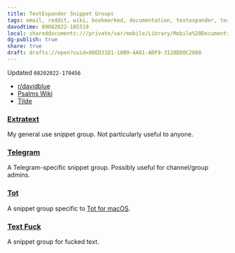 ```yaml
---
title: TextExpander Snippet Groups
tags: email, reddit, wiki, bookmarked, documentation, textexpander, text-manipulation
davodtime: 09082022-105519
local: shareddocuments:///private/var/mobile/Library/Mobile%20Documents/iCloud~md~obsidian/Documents/OBSHIDDIAN/drafts/00ED31D1-18B9-4A61-ADF9-3128DD0C2688.md
dg-publish: true
share: true
draft: drafts://open?uuid=00ED31D1-18B9-4A61-ADF9-3128DD0C2688
---
```

Updated `08202022-170456`


- [r/davidblue](https://reddit.com/r/davidblue/comments/siy633/textexpander_snippet_groups/)
- [Psalms Wiki](https://github.com/extratone/bilge/wiki/TextExpander-Snippet-Groups)
- [Tilde](https://tilde.town/~extratone/textexpander)

### [Extratext](https://app.textexpander.com/public/14093096578d4f40eeea15649f5cefbb)
My general use snippet group. Not particularly useful to anyone.

### [Telegram](https://app.textexpander.com/public/de52c54ef169a96393d50cb4752706ce)
A Telegram-specific snippet group. Possibly useful for channel/group admins.

### [Tot](https://app.textexpander.com/public/4cef7d32b411c6686d50c7eaff75a7a7)
A snippet group specific to [Tot for macOS](https://apps.apple.com/us/app/tot/id1491071483).

### [Text Fuck](https://app.textexpander.com/public/12c50fb2360617d3cc66d757cf26383b)
A snippet group for fucked text.